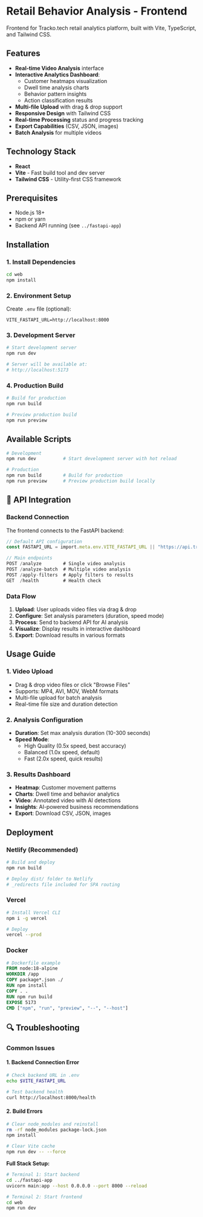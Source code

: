# Retail Behavior Analysis - Frontend

Frontend for Tracko.tech retail analytics platform, built with Vite, TypeScript, and Tailwind CSS.

## Features

- **Real-time Video Analysis** interface
- **Interactive Analytics Dashboard**:
  - Customer heatmaps visualization
  - Dwell time analysis charts
  - Behavior pattern insights
  - Action classification results
- **Multi-file Upload** with drag & drop support
- **Responsive Design** with Tailwind CSS
- **Real-time Processing** status and progress tracking
- **Export Capabilities** (CSV, JSON, images)
- **Batch Analysis** for multiple videos

## Technology Stack

- **React**
- **Vite** - Fast build tool and dev server
- **Tailwind CSS** - Utility-first CSS framework

## Prerequisites

- Node.js 18+ 
- npm or yarn
- Backend API running (see `../fastapi-app`)

## Installation

### 1. Install Dependencies

```bash
cd web
npm install
```

### 2. Environment Setup

Create `.env` file (optional):

```env
VITE_FASTAPI_URL=http://localhost:8000
```

### 3. Development Server

```bash
# Start development server
npm run dev

# Server will be available at:
# http://localhost:5173
```

### 4. Production Build

```bash
# Build for production
npm run build

# Preview production build
npm run preview
```

## Available Scripts

```bash
# Development
npm run dev          # Start development server with hot reload

# Production
npm run build        # Build for production
npm run preview      # Preview production build locally

```

## 🔗 API Integration

### Backend Connection

The frontend connects to the FastAPI backend:

```typescript
// Default API configuration
const FASTAPI_URL = import.meta.env.VITE_FASTAPI_URL || "https://api.tracko.tech";

// Main endpoints
POST /analyze        # Single video analysis
POST /analyze-batch  # Multiple video analysis
POST /apply-filters  # Apply filters to results
GET  /health         # Health check
```

### Data Flow

1. **Upload**: User uploads video files via drag & drop
2. **Configure**: Set analysis parameters (duration, speed mode)
3. **Process**: Send to backend API for AI analysis
4. **Visualize**: Display results in interactive dashboard
5. **Export**: Download results in various formats

## Usage Guide

### 1. Video Upload

- Drag & drop video files or click "Browse Files"
- Supports: MP4, AVI, MOV, WebM formats
- Multi-file upload for batch analysis
- Real-time file size and duration detection

### 2. Analysis Configuration

- **Duration**: Set max analysis duration (10-300 seconds)
- **Speed Mode**: 
  - High Quality (0.5x speed, best accuracy)
  - Balanced (1.0x speed, default)
  - Fast (2.0x speed, quick results)

### 3. Results Dashboard

- **Heatmap**: Customer movement patterns
- **Charts**: Dwell time and behavior analytics
- **Video**: Annotated video with AI detections
- **Insights**: AI-powered business recommendations
- **Export**: Download CSV, JSON, images

## Deployment

### Netlify (Recommended)

```bash
# Build and deploy
npm run build

# Deploy dist/ folder to Netlify
# _redirects file included for SPA routing
```

### Vercel

```bash
# Install Vercel CLI
npm i -g vercel

# Deploy
vercel --prod
```

### Docker

```dockerfile
# Dockerfile example
FROM node:18-alpine
WORKDIR /app
COPY package*.json ./
RUN npm install
COPY . .
RUN npm run build
EXPOSE 5173
CMD ["npm", "run", "preview", "--", "--host"]
```

## 🔍 Troubleshooting

### Common Issues

#### 1. Backend Connection Error
```bash
# Check backend URL in .env
echo $VITE_FASTAPI_URL

# Test backend health
curl http://localhost:8000/health
```

#### 2. Build Errors
```bash
# Clear node_modules and reinstall
rm -rf node_modules package-lock.json
npm install

# Clear Vite cache
npm run dev -- --force
```

**Full Stack Setup:**
```bash
# Terminal 1: Start backend
cd ../fastapi-app
uvicorn main:app --host 0.0.0.0 --port 8000 --reload

# Terminal 2: Start frontend
cd web
npm run dev
```

